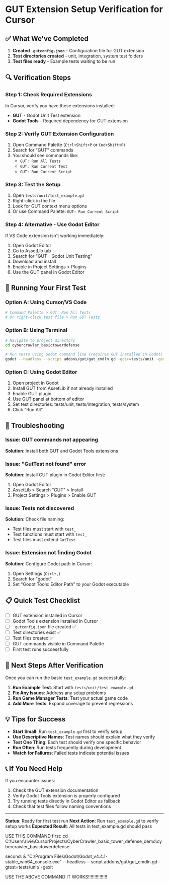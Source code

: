 # GUT Extension Setup Verification for Cursor

## ✅ What We've Completed
1. **Created `.gutconfig.json`** - Configuration file for GUT extension
2. **Test directories created** - unit, integration, system test folders
3. **Test files ready** - Example tests waiting to be run

## 🔍 Verification Steps

### Step 1: Check Required Extensions
In Cursor, verify you have these extensions installed:
- **GUT** - Godot Unit Test extension
- **Godot Tools** - Required dependency for GUT extension

### Step 2: Verify GUT Extension Configuration
1. Open Command Palette (`Ctrl+Shift+P` or `Cmd+Shift+P`)
2. Search for "GUT" commands
3. You should see commands like:
   - `GUT: Run All Tests`
   - `GUT: Run Current Test`
   - `GUT: Run Current Script`

### Step 3: Test the Setup
1. Open `tests/unit/test_example.gd`
2. Right-click in the file
3. Look for GUT context menu options
4. Or use Command Palette: `GUT: Run Current Script`

### Step 4: Alternative - Use Godot Editor
If VS Code extension isn't working immediately:
1. Open Godot Editor
2. Go to AssetLib tab
3. Search for "GUT - Godot Unit Testing"
4. Download and install
5. Enable in Project Settings > Plugins
6. Use the GUT panel in Godot Editor

## 🚀 Running Your First Test

### Option A: Using Cursor/VS Code
```bash
# Command Palette > GUT: Run All Tests
# Or right-click test file > Run GUT Tests
```

### Option B: Using Terminal
```bash
# Navigate to project directory
cd cybercrawler_basictowerdefense

# Run tests using Godot command line (requires GUT installed in Godot)
godot --headless --script addons/gut/gut_cmdln.gd -gdir=tests/unit -gexit
```

### Option C: Using Godot Editor
1. Open project in Godot
2. Install GUT from AssetLib if not already installed
3. Enable GUT plugin
4. Use GUT panel at bottom of editor
5. Set test directories: tests/unit, tests/integration, tests/system
6. Click "Run All"

## 🔧 Troubleshooting

### Issue: GUT commands not appearing
**Solution**: Install both GUT and Godot Tools extensions

### Issue: "GutTest not found" error
**Solution**: Install GUT plugin in Godot Editor first:
1. Open Godot Editor
2. AssetLib > Search "GUT" > Install
3. Project Settings > Plugins > Enable GUT

### Issue: Tests not discovered
**Solution**: Check file naming:
- Test files must start with `test_`
- Test functions must start with `test_`
- Test files must extend `GutTest`

### Issue: Extension not finding Godot
**Solution**: Configure Godot path in Cursor:
1. Open Settings (`Ctrl+,`)
2. Search for "godot"
3. Set "Godot Tools: Editor Path" to your Godot executable

## 📋 Quick Test Checklist

- [ ] GUT extension installed in Cursor
- [ ] Godot Tools extension installed in Cursor  
- [ ] `.gutconfig.json` file created ✅
- [ ] Test directories exist ✅
- [ ] Test files created ✅
- [ ] GUT commands visible in Command Palette
- [ ] First test runs successfully

## 🎯 Next Steps After Verification

Once you can run the basic `test_example.gd` successfully:

1. **Run Example Test**: Start with `tests/unit/test_example.gd`
2. **Fix Any Issues**: Address any setup problems
3. **Run Game Manager Tests**: Test your actual game code
4. **Add More Tests**: Expand coverage to prevent regressions

## 💡 Tips for Success

- **Start Small**: Run `test_example.gd` first to verify setup
- **Use Descriptive Names**: Test names should explain what they verify
- **Test One Thing**: Each test should verify one specific behavior
- **Run Often**: Run tests frequently during development
- **Watch for Failures**: Failed tests indicate potential issues

## 📞 If You Need Help

If you encounter issues:
1. Check the GUT extension documentation
2. Verify Godot Tools extension is properly configured
3. Try running tests directly in Godot Editor as fallback
4. Check that test files follow naming conventions

---

**Status**: Ready for first test run
**Next Action**: Run `test_example.gd` to verify setup works
**Expected Result**: All tests in test_example.gd should pass 


USE THIS COMMAND
first:
cd C:\Users\rivie\CursorProjects\CyberCrawler_basic_tower_defense_demo\cybercrawler_basictowerdefense

second:
& "C:\Program Files\Godot\Godot_v4.4.1-stable_win64_console.exe" --headless --script addons/gut/gut_cmdln.gd -gtest=tests/unit/ -gexit


USE THE ABOVE COMMAND IT WORKS!!!!!!!!!!!!!!!